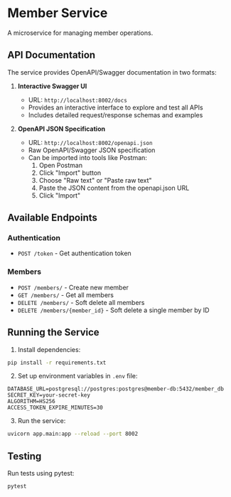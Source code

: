# Member Service

A microservice for managing member operations.

## API Documentation

The service provides OpenAPI/Swagger documentation in two formats:

1. **Interactive Swagger UI**
   - URL: `http://localhost:8002/docs`
   - Provides an interactive interface to explore and test all APIs
   - Includes detailed request/response schemas and examples

2. **OpenAPI JSON Specification**
   - URL: `http://localhost:8002/openapi.json`
   - Raw OpenAPI/Swagger JSON specification
   - Can be imported into tools like Postman:
     1. Open Postman
     2. Click "Import" button
     3. Choose "Raw text" or "Paste raw text"
     4. Paste the JSON content from the openapi.json URL
     5. Click "Import"

## Available Endpoints

### Authentication
- `POST /token` - Get authentication token

### Members
- `POST /members/` - Create new member
- `GET /members/` - Get all members
- `DELETE /members/` - Soft delete all members
- `DELETE /members/{member_id}` - Soft delete a single member by ID

## Running the Service

1. Install dependencies:
```bash
pip install -r requirements.txt
```

2. Set up environment variables in `.env` file:
```
DATABASE_URL=postgresql://postgres:postgres@member-db:5432/member_db
SECRET_KEY=your-secret-key
ALGORITHM=HS256
ACCESS_TOKEN_EXPIRE_MINUTES=30
```

3. Run the service:
```bash
uvicorn app.main:app --reload --port 8002
```

## Testing

Run tests using pytest:
```bash
pytest
``` 